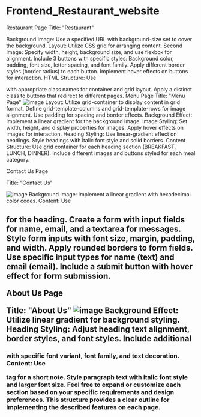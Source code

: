# Frontend_Restaurant_website

Restaurant Page
Title: "Restaurant"

Background Image: Use a specified URL with background-size set to cover the background.
Layout: Utilize CSS grid for arranging content.
Second Image:
Specify width, height, background size, and use flexbox for alignment.
Include 3 buttons with specific styles:
Background color, padding, font size, letter spacing, and font family.
Apply different border styles (border radius) to each button.
Implement hover effects on buttons for interaction.
HTML Structure:
Use <div> with appropriate class names for container and grid layout.
Apply a distinct class to buttons that redirect to different pages.
Menu Page
Title: "Menu Page"
![image](https://github.com/EKTAKHDE-github/Frontend_Restaurant_website/assets/141849760/e8d3ee75-aeec-4dc1-998a-72521c007afa)
Layout: Utilize grid-container to display content in grid format.
Define grid-template-columns and grid-template-rows for image alignment.
Use padding for spacing and border effects.
Background Effect: Implement a linear gradient for the background image.
Image Styling:
Set width, height, and display properties for images.
Apply hover effects on images for interaction.
Heading Styling:
Use linear-gradient effect on headings.
Style headings with italic font style and solid borders.
Content Structure:
Use grid container for each heading section (BREAKFAST, LUNCH, DINNER).
Include different images and buttons styled for each meal category.

Contact Us Page

Title: "Contact Us"

![image](https://github.com/EKTAKHDE-github/Frontend_Restaurant_website/assets/141849760/7f16d195-543b-47c0-88f8-f65fd37377c1)
Background Image: Implement a linear gradient with hexadecimal color codes.
Content:
Use <h2> for the heading.
Create a form with input fields for name, email, and a textarea for messages.
Style form inputs with font size, margin, padding, and width.
Apply rounded borders to form fields.
Use specific input types for name (text) and email (email).
Include a submit button with hover effect for form submission.

About Us Page

Title: "About Us"
![image](https://github.com/EKTAKHDE-github/Frontend_Restaurant_website/assets/141849760/4ab70457-b1b3-4631-be07-9d7ba0e6e6b5)
Background Effect: Utilize linear gradient for background styling.
Heading Styling:
Adjust heading text alignment, border styles, and font styles.
Include additional <h3> with specific font variant, font family, and text decoration.
Content:
Use <p> tag for a short note.
Style paragraph text with italic font style and larger font size.
Feel free to expand or customize each section based on your specific requirements and design preferences. This structure provides a clear outline for implementing the described features on each page.
